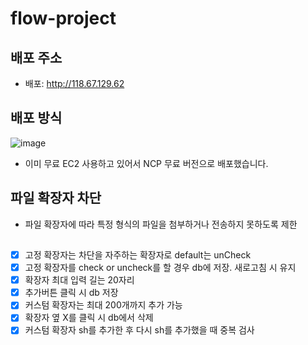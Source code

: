 # flow-project

## 배포 주소

- 배포: http://118.67.129.62

## 배포 방식

![image](https://github.com/f-lab-edu/i-dol-u/assets/97153666/fa829e8f-190b-4af8-8ca6-94987ebc2058)

- 이미 무료 EC2 사용하고 있어서 NCP 무료 버전으로 배포했습니다.

## 파일 확장자 차단

- 파일 확장자에 따라 특정 형식의 파일을 첨부하거나 전송하지 못하도록 제한

##

- [x] 고정 확장자는 차단을 자주하는 확장자로 default는 unCheck
- [x] 고정 확장자를 check or uncheck를 할 경우 db에 저장. 새로고침 시 유지 
- [x] 확장자 최대 입력 길는 20자리
- [x] 추가버튼 클릭 시 db 저장
- [x] 커스텀 확장자는 최대 200개까지 추가 가능
- [x] 확장자 옆 X를 클릭 시 db에서 삭제
- [x] 커스텀 확장자 sh를 추가한 후 다시 sh를 추가했을 때 중복 검사